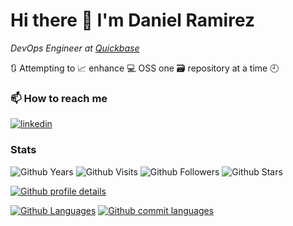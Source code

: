 <!--
**dxas90/dxas90** is a ✨ _special_ ✨ repository because its `README.md` (this file) appears on your GitHub profile.

Here are some ideas to get you started:

- 🔭 I’m currently working on ...
- 🌱 I’m currently learning ...
- 👯 I’m looking to collaborate on ...
- 🤔 I’m looking for help with ...
- 💬 Ask me about ...
- 📫 How to reach me: ...
- 😄 Pronouns: ...
- ⚡ Fun fact: ...
-->
# Hi there 👋 I'm Daniel Ramirez

*DevOps Engineer at [Quickbase][current]*

🔃 Attempting to 📈 enhance 💻 OSS one 🗃️ repository at a time 🕘

### 📫 How to reach me
[![linkedin][linkedin-badge]][linkedin] 

### Stats
![Github Years][gh-years-badge] ![Github Visits][gh-visits-badge] ![Github Followers][gh-followers]  ![Github Stars][gh-stars]

[![Github profile details][gh-profile-details]][linkedin]

[![Github Languages][gh-repos-per-language]][linkedin] [![Github commit languages][gh-most-commit-language]][linkedin]



[current]: https://github.com/Quickbase
[linkedin]: https://www.linkedin.com/in/daniel-ramirez-1990/
[linkedin-badge]: https://img.shields.io/badge/linkedin-daniel-%230077B5.svg?&style=for-the-badge&logo=linkedin&logoColor=white 
[dev-to-badge]: https://img.shields.io/badge/DEV-dxas90-%230A0A0A.svg?&style=for-the-badge&logo=DEV.to&logoColor=white
[dev-to]: https://dev.to/dxas90

[gh-years-badge]: https://badges.pufler.dev/years/dxas90?style=for-the-badge&label=Github%20Years&color=blue
[gh-visits-badge]: https://badges.pufler.dev/visits/dxas90/dxas90?style=for-the-badge&color=blue
[gh-stats-section]: https://github-readme-stats.vercel.app/api?username=dxas90&count_private=true&show_icons=true&theme=tokyonight&include_all_commits=true&card_width=230
[gh-languages-section]: https://github-readme-stats.vercel.app/api/top-langs/?username=dxas90&layout=compact&hide=smarty&theme=tokyonight

[gh-profile-details]: https://github-profile-summary-cards.vercel.app/api/cards/profile-details?username=dxas90&theme=tokyonight&count_private=true&show_icons=true&include_all_commits=true
[gh-most-commit-language]: https://github-profile-summary-cards.vercel.app/api/cards/most-commit-language?username=dxas90&theme=tokyonight
[gh-repos-per-language]: https://github-profile-summary-cards.vercel.app/api/cards/repos-per-language?username=dxas90&theme=tokyonight

[gh-followers]: https://img.shields.io/github/followers/dxas90?logo=GitHub&style=for-the-badge
[gh-stars]: https://img.shields.io/github/stars/dxas90?logo=github&style=for-the-badge

[codersrank]: https://profile.codersrank.io/user/dxas90?utm_source=github&utm_medium=referral&utm_campaign=self
[codersrank-badge]: https://img.shields.io/badge/codersrank-dxas90-%2367A4AC.svg?&style=for-the-badge&logo=codersrank
[profile]: https://github.com/dxas90

<!--![Discord][discord-badge]-->
